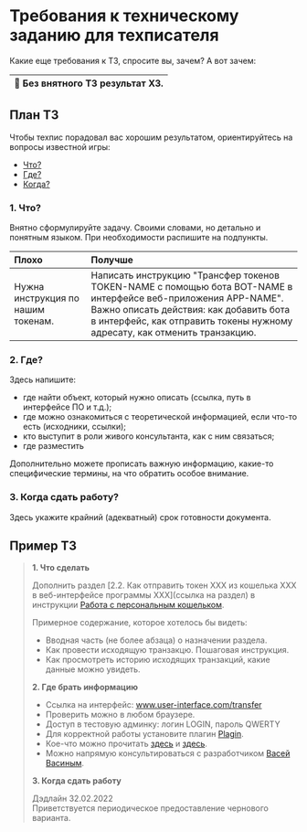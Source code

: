 # Требования к техническому заданию для техписателя

Какие еще требования к ТЗ, спросите вы, зачем? А вот зачем:

| 🔴 Без внятного ТЗ результат ХЗ.|
|---|
  
## План ТЗ
Чтобы техпис порадовал вас хорошим результатом, ориентируйтесь на вопросы известной игры:
- [Что?](#1-что)
- [Где?](#2-где)
- [Когда?](#3-когда)

### 1. Что?
Внятно сформулируйте задачу. Своими словами, но детально и понятным языком. При необходимости распишите на подпункты.

| Плохо| Получше|
|:---|:---|
| Нужна инструкция по нашим токенам.| Написать инструкцию "Трансфер токенов TOKEN-NAME с помощью бота BOT-NAME в интерфейсе веб-приложения APP-NAME". Важно описать действия: как добавить бота в интерфейс, как отправить токены нужному адресату, как отменить транзакцию.|

### 2. Где?
Здесь напишите:
- где найти объект, который нужно описать (ссылка, путь в интерфейсе ПО и т.д.);
- где можно ознакомиться с теоретической информацией, если что-то есть (исходники, ссылки);
- кто выступит в роли живого консультанта, как с ним связаться;
- где разместить

Дополнительно можете прописать важную информацию, какие-то специфические термины, на что обратить особое внимание.

### 3. Когда сдать работу?
Здесь укажите крайний (адекватный) срок готовности документа.

## Пример ТЗ

> **1. Что сделать**  
> 
> Дополнить раздел [2.2. Как отправить токен ХХХ из кошелька ХХХ в веб-интерфейсе программы ХХХ](ссылка на раздел) в инструкции [Работа с персональным кошельком](ссылка).
> 
> Примерное содержание, которое хотелось бы видеть:
> - Вводная часть (не более абзаца) о назначении раздела.
> - Как провести исходящую транзакцю. Пошаговая инструкция.
> - Как просмотреть историю исходящих транзакций, какие данные можно увидеть.
> 
> **2. Где брать информацию**
> 
> - Ссылка на интерфейс: www.user-interface.com/transfer
> - Проверить можно в любом браузере.
> - Доступ в тестовую админку: логин LOGIN, пароль QWERTY
> - Для корректной работы установите плагин [Plagin](ссылка-на-плагин).
> - Кое-что можно прочитать [здесь](ссылка) и [здесь](ссылка).
> - Можно напрямую консультироваться с разработчиком [Васей Васиным](ссылка-на-контакт).
> 
> **3. Когда сдать работу**
> 
> Дэдлайн 32.02.2022  
> Приветствуется периодическое предоставление чернового варианта.
